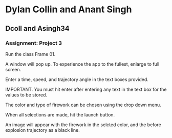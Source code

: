 # Dylan Collin and Anant Singh
## Dcoll and Asingh34
### Assignment: Project 3


Run the class Frame 01.

A window will pop up. To experience the app to the fullest, enlarge to full screen.

Enter a time, speed, and trajectory angle in the text boxes provided.

IMPORTANT. You must hit enter after entering any text in the text box for the values to be stored.

The color and type of firework can be chosen using the drop down menu.

When all selections are made, hit the launch button.

An image will appear with the firework in the selcted color, and the before explosion trajectory as a black line.
